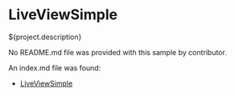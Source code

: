 # LiveViewSimple

${project.description}

No README.md file was provided with this sample by contributor.

An index.md file was found:

* [LiveViewSimple](src/site/markdown/index.md)
